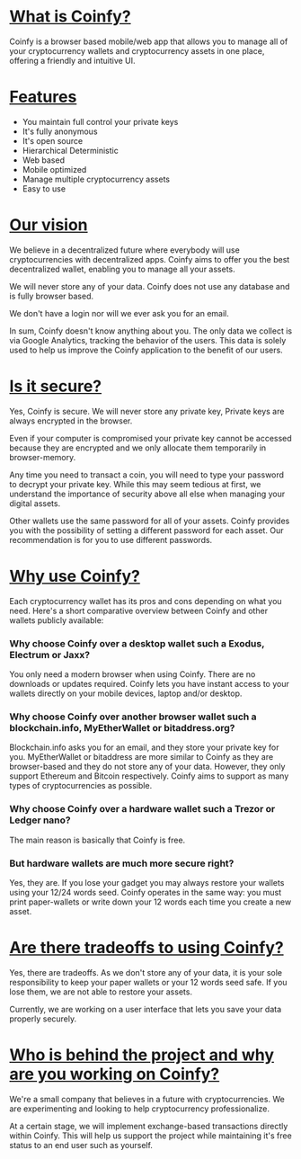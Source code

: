 # [What is Coinfy?](#what)
Coinfy is a browser based mobile/web app that allows you to manage all of your cryptocurrency wallets and cryptocurrency assets in one place, offering a friendly and intuitive UI.

# [Features](#features)
- You maintain full control your private keys
- It's fully anonymous
- It's open source
- Hierarchical Deterministic
- Web based
- Mobile optimized
- Manage multiple cryptocurrency assets
- Easy to use

# [Our vision](#vision)
We believe in a decentralized future where everybody will use cryptocurrencies with decentralized apps. Coinfy aims to offer you the best decentralized wallet, enabling you to manage all your assets. 

We will never store any of your data. Coinfy does not use any database and is fully browser based. 

We don't have a login nor will we ever ask you for an email.

In sum, Coinfy doesn't know anything about you. The only data we collect is via Google Analytics, tracking the behavior of the users. This data is solely used to help us improve the Coinfy application to the benefit of our users.



# [Is it secure?](#secure)
Yes, Coinfy is secure. We will never store any private key, Private keys are always encrypted in the browser. 

Even if your computer is compromised your private key cannot be accessed because they are encrypted and we only allocate them temporarily in browser-memory.

Any time you need to transact a coin, you will need to type your password to decrypt your private key. While this may seem tedious at first, we understand the importance of security above all else when managing your digital assets.

Other wallets use the same password for all of your assets. Coinfy provides you with the possibility of setting a different password for each asset. Our recommendation is for you to use different passwords.



# [Why use Coinfy?](#why)
Each cryptocurrency wallet has its pros and cons depending on what you need. Here's a short comparative overview between Coinfy and other wallets publicly available:

### Why choose Coinfy over a desktop wallet such a Exodus, Electrum or Jaxx?
You only need a modern browser when using Coinfy. There are no downloads or updates required. Coinfy lets you have instant access to your wallets directly on your mobile devices, laptop and/or desktop.

### Why choose Coinfy over another browser wallet such a blockchain.info, MyEtherWallet or bitaddress.org?
Blockchain.info asks you for an email, and they store your private key for you. MyEtherWallet or bitaddress are more similar to Coinfy as they are browser-based and they do not store any of your data. However, they only support Ethereum and Bitcoin respectively. Coinfy aims to support as many types of cryptocurrencies as possible.

### Why choose Coinfy over a hardware wallet such a Trezor or Ledger nano?
The main reason is basically that Coinfy is free.

### But hardware wallets are much more secure right?
Yes, they are. If you lose your gadget you may always restore your wallets using your 12/24 words seed. Coinfy operates in the same way: you must print paper-wallets or write down your 12 words each time you create a new asset.


# [Are there tradeoffs to using Coinfy?](#tradeoffs)
Yes, there are tradeoffs. As we don't store any of your data, it is your sole responsibility to keep your paper wallets or your 12 words seed safe. If you lose them, we are not able to restore your assets.

Currently, we are working on a user interface that lets you save your data properly securely.


# [Who is behind the project and why are you working on Coinfy?](#whoweare)
We're a small company that believes in a future with cryptocurrencies. We are experimenting and looking to help cryptocurrency professionalize.

At a certain stage, we will implement exchange-based transactions directly within Coinfy. This will help us support the project while maintaining it's free status to an end user such as yourself.
